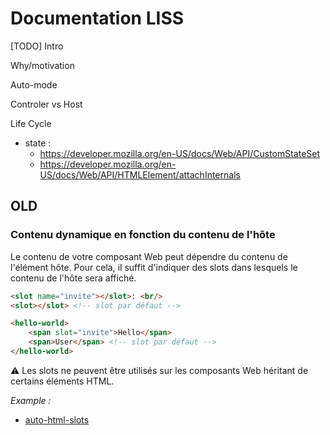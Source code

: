 <!DOCTYPE html>
<html lang="fr">
    <head>
        <meta charset="utf8"/>
        <title>LISS</title>
        <!--
        <meta name="theme-color" media="(prefers-color-scheme: light)" content="cyan" />
        <meta name="theme-color" media="(prefers-color-scheme: dark)" content="black" />
        -->
        <meta name="color-scheme" content="dark light">
        <meta name="viewport" content="width=device-width, initial-scale=1"/>
        <link   href="./index.css"  rel="stylesheet" blocking="render">
        <script  src="./index.js"  type="module"     blocking="render" async></script>
    </head>
    <body class="hide_h1">
        <main>

# Documentation LISS

[TODO] Intro

Why/motivation

Auto-mode

Controler vs Host

Life Cycle

- state :
    - https://developer.mozilla.org/en-US/docs/Web/API/CustomStateSet
    - https://developer.mozilla.org/en-US/docs/Web/API/HTMLElement/attachInternals

## OLD


### Contenu dynamique en fonction du contenu de l'hôte

Le contenu de votre composant Web peut dépendre du contenu de l'élément hôte. Pour cela, il suffit d'indiquer des slots dans lesquels le contenu de l'hôte sera affiché.

```html
<slot name="invite"></slot>: <br/>
<slot></slot> <!-- slot par défaut -->
```

```html
<hello-world>
    <span slot="invite">Hello</span>
    <span>User</span> <!-- slot par défaut -->
</hello-world>
```

⚠ Les slots ne peuvent être utilisés sur les composants Web héritant de certains éléments HTML.

*Example :*
- [auto-html-slots](https://denis-migdal.github.io/LISS/dist/dev/pages/playground/?example=auto-html-slots)



</main>
    </body>
</html>